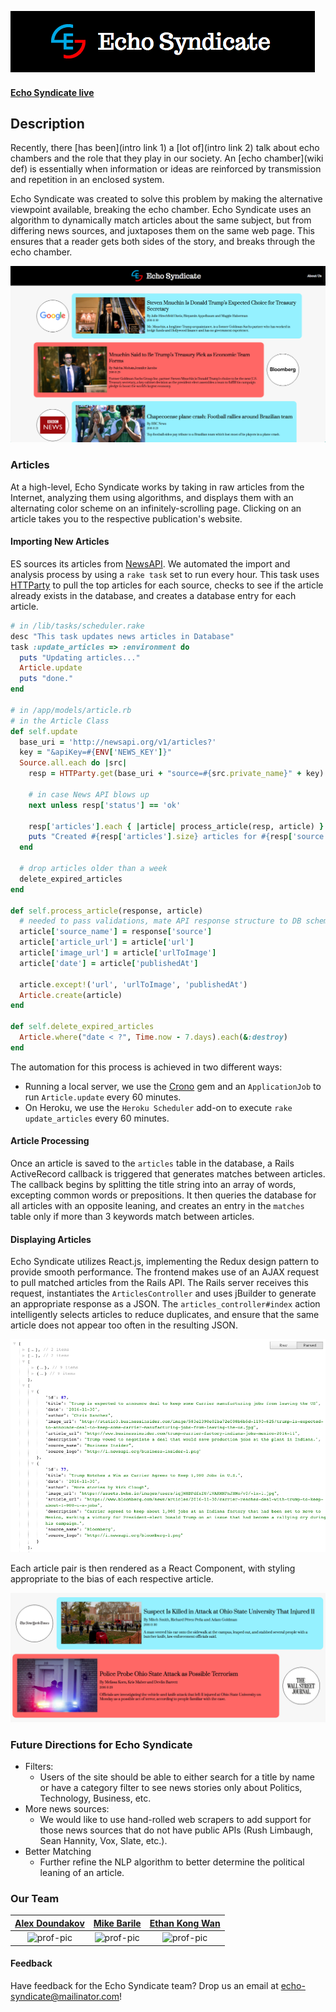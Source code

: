 ![header](/docs/screenshots/header.png)

#### [Echo Syndicate live](http://www.echosyndicate.com)

## Description

Recently, there [has been](intro link 1) a [lot of](intro link 2) talk about echo chambers and the role that they play in our society. An [echo chamber](wiki def) is essentially when information or ideas are reinforced by transmission and repetition in an enclosed system.

Echo Syndicate was created to solve this problem by making the alternative viewpoint available, breaking the echo chamber. Echo Syndicate uses an algorithm to dynamically match articles about the same subject, but from differing news sources, and juxtaposes them on the same web page. This ensures that a reader gets both sides of the story, and breaks through the echo chamber.

![landing page](docs/screenshots/landing_page.png)

[intro link 1]: https://www.wired.com/2016/06/facebook-embraces-news-feed-echo-chamber/
[intro link 2]: https://www.wired.com/2016/11/filter-bubble-destroying-democracy/
[wiki def]: https://en.wikipedia.org/wiki/Echo_chamber_(media)

### Articles

At a high-level, Echo Syndicate works by taking in raw articles from the Internet, analyzing them using algorithms, and displays them with an alternating color scheme on an infinitely-scrolling page. Clicking on an article takes you to the respective publication's website.


#### Importing New Articles

ES sources its articles from [NewsAPI](www.newsapi.org). We automated the import and analysis process by using a `rake task` set to run every hour. This task uses [HTTParty](https://github.com/jnunemaker/httparty) to pull the top articles for each source, checks to see if the article already exists in the database, and creates a database entry for each article.

```Ruby
# in /lib/tasks/scheduler.rake
desc "This task updates news articles in Database"
task :update_articles => :environment do
  puts "Updating articles..."
  Article.update
  puts "done."
end

# in /app/models/article.rb
# in the Article Class
def self.update
  base_uri = 'http://newsapi.org/v1/articles?'
  key = "&apiKey=#{ENV['NEWS_KEY']}"
  Source.all.each do |src|
    resp = HTTParty.get(base_uri + "source=#{src.private_name}" + key)

    # in case News API blows up
    next unless resp['status'] == 'ok'

    resp['articles'].each { |article| process_article(resp, article) }
    puts "Created #{resp['articles'].size} articles for #{resp['source']}"
  end

  # drop articles older than a week
  delete_expired_articles
end

def self.process_article(response, article)
  # needed to pass validations, mate API response structure to DB schema
  article['source_name'] = response['source']
  article['article_url'] = article['url']
  article['image_url'] = article['urlToImage']
  article['date'] = article['publishedAt']

  article.except!('url', 'urlToImage', 'publishedAt')
  Article.create(article)
end

def self.delete_expired_articles
  Article.where("date < ?", Time.now - 7.days).each(&:destroy)
end
```

The automation for this process is achieved in two different ways:
  - Running a local server, we use the [Crono](www.github.com/plashchynski/crono) gem and an `ApplicationJob` to run `Article.update` every 60 minutes.
  - On Heroku, we use the `Heroku Scheduler` add-on to execute `rake update_articles` every 60 minutes.
  
#### Article Processing

Once an article is saved to the `articles` table in the database, a Rails ActiveRecord callback is triggered that generates matches between articles. The callback begins by splitting the title string into an array of words, excepting common words or prepositions. It then queries the database for all articles with an opposite leaning, and creates an entry in the `matches` table only if more than 3 keywords match between articles.

#### Displaying Articles

Echo Syndicate utilizes React.js, implementing the Redux design pattern to provide smooth performance. The frontend makes use of an AJAX request to pull matched articles from the Rails API. The Rails server receives this request, instantiates the `ArticlesController` and uses jBuilder to generate an appropriate response as a JSON. The `articles_controller#index` action intelligently selects articles to reduce duplicates, and ensure that the same article does not appear too often in the resulting JSON. 

![json screenshot](/docs/screenshots/json.png)

Each article pair is then rendered as a React Component, with styling appropriate to the bias of each respective article.

![article pair](/docs/screenshots/article_match.png)

### Future Directions for Echo Syndicate

  - Filters:
    - Users of the site should be able to either search for a title by name or have a category filter to see news stories only about Politics, Technology, Business, etc.
  - More news sources:
    - We would like to use hand-rolled web scrapers to add support for those news sources that do not have public APIs (Rush Limbaugh, Sean Hannity, Vox, Slate, etc.).
  - Better Matching
    - Further refine the NLP algorithm to better determine the political leaning of an article.


### Our Team

| [Alex Doundakov](www.adoundakov.github.io) | [Mike Barile](wwww.mikebarile.com) | [Ethan Kong Wan](www.github.com/ethankong113)|
|:-------------------------------------------:|:-----------:|:--------------:|
|![prof-pic](http://res.cloudinary.com/adoundakov/image/upload/c_fill,g_face,h_100,w_100/v1479759643/Doundakov_jee5lx.jpg)|![prof-pic](http://res.cloudinary.com/adoundakov/image/upload/c_fill,g_face,w_100/v1480531078/mikeProf_twomwt.jpg)|      ![prof-pic](http://res.cloudinary.com/adoundakov/image/upload/c_fill,g_face,h_100,w_100/v1480531078/ethanProf_uznhzz.jpg)|

#### Feedback

Have feedback for the Echo Syndicate team? Drop us an email at echo-syndicate@mailinator.com!
